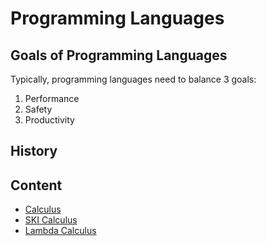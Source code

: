 # Programming Languages

## Goals of Programming Languages

Typically, programming languages need to balance 3 goals:

1. Performance
2. Safety
3. Productivity

## History

## Content

- [Calculus](programming_languages/calculus.md)
- [SKI Calculus](programming_languages/ski_calculus.md)
- [Lambda Calculus](programming_languages/lambda_calculus.md)

